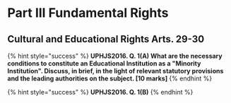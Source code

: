 # Part III Fundamental Rights

## Cultural and Educational Rights Arts. 29-30

{% hint style="success" %}
**UPHJS2016. Q. 1\(A\) What are the necessary conditions to constitute an Educational Institution as a "Minority Institution".  Discuss, in brief, in the light of relevant statutory provisions and the leading authorities on the subject. \[10 marks\]**
{% endhint %}



{% hint style="success" %}
**UPHJS2016. Q. 1\(B\)** 
{% endhint %}

